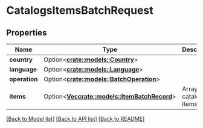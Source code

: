 # CatalogsItemsBatchRequest

## Properties

Name | Type | Description | Notes
------------ | ------------- | ------------- | -------------
**country** | Option<[**crate::models::Country**](Country.md)> |  | [optional]
**language** | Option<[**crate::models::Language**](Language.md)> |  | [optional]
**operation** | Option<[**crate::models::BatchOperation**](BatchOperation.md)> |  | [optional]
**items** | Option<[**Vec<crate::models::ItemBatchRecord>**](ItemBatchRecord.md)> | Array with catalogs items | [optional]

[[Back to Model list]](../README.md#documentation-for-models) [[Back to API list]](../README.md#documentation-for-api-endpoints) [[Back to README]](../README.md)


